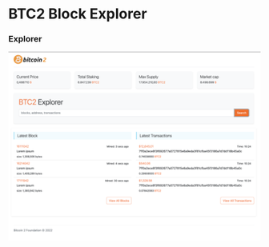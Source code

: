 # BTC2 Block Explorer

### Explorer

![block explorer](https://raw.githubusercontent.com/kleokzwo/block-explorer/master/apps/explorer/src/assets/explorer.png)
